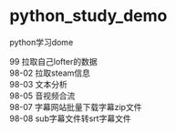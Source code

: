 # python_study_demo
python学习dome  

99 拉取自己lofter的数据  
98-02 拉取steam信息  
98-03 文本分析  
98-05 音视频合流  
98-07 字幕网站批量下载字幕zip文件  
98-08 sub字幕文件转srt字幕文件

